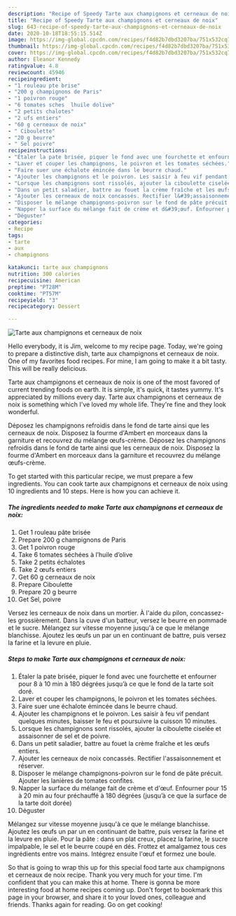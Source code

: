 ```yaml
---
description: "Recipe of Speedy Tarte aux champignons et cerneaux de noix"
title: "Recipe of Speedy Tarte aux champignons et cerneaux de noix"
slug: 643-recipe-of-speedy-tarte-aux-champignons-et-cerneaux-de-noix
date: 2020-10-18T18:55:15.514Z
image: https://img-global.cpcdn.com/recipes/f4d82b7dbd3207ba/751x532cq70/tarte-aux-champignons-et-cerneaux-de-noix-photo-principale-de-la-recette.jpg
thumbnail: https://img-global.cpcdn.com/recipes/f4d82b7dbd3207ba/751x532cq70/tarte-aux-champignons-et-cerneaux-de-noix-photo-principale-de-la-recette.jpg
cover: https://img-global.cpcdn.com/recipes/f4d82b7dbd3207ba/751x532cq70/tarte-aux-champignons-et-cerneaux-de-noix-photo-principale-de-la-recette.jpg
author: Eleanor Kennedy
ratingvalue: 4.8
reviewcount: 45946
recipeingredient:
- "1 rouleau pte brise"
- "200 g champignons de Paris"
- "1 poivron rouge"
- "6 tomates sches  lhuile dolive"
- "2 petits chalotes"
- "2 ufs entiers"
- "60 g cerneaux de noix"
- " Ciboulette"
- "20 g beurre"
- " Sel poivre"
recipeinstructions:
- "Étaler la pate brisée, piquer le fond avec une fourchette et enfourner pour 8 à 10 min à 180 dégrées jusqu’à ce que le fond de la tarte soit doré."
- "Laver et couper les champignons, le poivron et les tomates séchées."
- "Faire suer une échalote émincée dans le beurre chaud."
- "Ajouter les champignons et le poivron. Les saisir à feu vif pendant quelques minutes, baisser le feu et poursuivre la cuisson 10 minutes."
- "Lorsque les champignons sont rissolés, ajouter la ciboulette ciselée et assaisonner de sel et de poivre."
- "Dans un petit saladier, battre au fouet la crème fraîche et les œufs entiers."
- "Ajouter les cerneaux de noix concassés. Rectifier l&#39;assaisonnement et réserver."
- "Disposer le mélange champignons-poivron sur le fond de pâte précuit. Ajouter les lanières de tomates confites."
- "Napper la surface du mélange fait de crème et d&#39;œuf. Enfourner pour 15 à 20 min au four préchauffé à 180 dégrées (jusqu’à ce que la surface de la tarte doit dorée)"
- "Déguster"
categories:
- Recipe
tags:
- tarte
- aux
- champignons

katakunci: tarte aux champignons 
nutrition: 300 calories
recipecuisine: American
preptime: "PT28M"
cooktime: "PT57M"
recipeyield: "3"
recipecategory: Dessert

---
```



![Tarte aux champignons et cerneaux de noix](https://img-global.cpcdn.com/recipes/f4d82b7dbd3207ba/751x532cq70/tarte-aux-champignons-et-cerneaux-de-noix-photo-principale-de-la-recette.jpg)

Hello everybody, it is Jim, welcome to my recipe page. Today, we're going to prepare a distinctive dish, tarte aux champignons et cerneaux de noix. One of my favorites food recipes. For mine, I am going to make it a bit tasty. This will be really delicious.

Tarte aux champignons et cerneaux de noix is one of the most favored of current trending foods on earth. It is simple, it's quick, it tastes yummy. It's appreciated by millions every day. Tarte aux champignons et cerneaux de noix is something which I've loved my whole life. They're fine and they look wonderful.

Déposez les champignons refroidis dans le fond de tarte ainsi que les cerneaux de noix. Disposez la fourme d&#39;Ambert en morceaux dans la garniture et recouvrez du mélange œufs-crème. Déposez les champignons refroidis dans le fond de tarte ainsi que les cerneaux de noix. Disposez la fourme d&#39;Ambert en morceaux dans la garniture et recouvrez du mélange œufs-crème.


To get started with this particular recipe, we must prepare a few ingredients. You can cook tarte aux champignons et cerneaux de noix using 10 ingredients and 10 steps. Here is how you can achieve it.

<!--inarticleads1-->

##### The ingredients needed to make Tarte aux champignons et cerneaux de noix:

1. Get 1 rouleau pâte brisée
1. Prepare 200 g champignons de Paris
1. Get 1 poivron rouge
1. Take 6 tomates séchées à l’huile d’olive
1. Take 2 petits échalotes
1. Take 2 œufs entiers
1. Get 60 g cerneaux de noix
1. Prepare  Ciboulette
1. Prepare 20 g beurre
1. Get  Sel, poivre


Versez les cerneaux de noix dans un mortier. À l&#39;aide du pilon, concassez-les grossièrement. Dans la cuve d&#39;un batteur, versez le beurre en pommade et le sucre. Mélangez sur vitesse moyenne jusqu&#39;à ce que le mélange blanchisse. Ajoutez les œufs un par un en continuant de battre, puis versez la farine et la levure en pluie. 

<!--inarticleads2-->

##### Steps to make Tarte aux champignons et cerneaux de noix:

1. Étaler la pate brisée, piquer le fond avec une fourchette et enfourner pour 8 à 10 min à 180 dégrées jusqu’à ce que le fond de la tarte soit doré.
1. Laver et couper les champignons, le poivron et les tomates séchées.
1. Faire suer une échalote émincée dans le beurre chaud.
1. Ajouter les champignons et le poivron. Les saisir à feu vif pendant quelques minutes, baisser le feu et poursuivre la cuisson 10 minutes.
1. Lorsque les champignons sont rissolés, ajouter la ciboulette ciselée et assaisonner de sel et de poivre.
1. Dans un petit saladier, battre au fouet la crème fraîche et les œufs entiers.
1. Ajouter les cerneaux de noix concassés. Rectifier l&#39;assaisonnement et réserver.
1. Disposer le mélange champignons-poivron sur le fond de pâte précuit. Ajouter les lanières de tomates confites.
1. Napper la surface du mélange fait de crème et d&#39;œuf. Enfourner pour 15 à 20 min au four préchauffé à 180 dégrées (jusqu’à ce que la surface de la tarte doit dorée)
1. Déguster


Mélangez sur vitesse moyenne jusqu&#39;à ce que le mélange blanchisse. Ajoutez les œufs un par un en continuant de battre, puis versez la farine et la levure en pluie. Pour la pâte : dans un plat creux, placez la farine, le sucre impalpable, le sel et le beurre coupé en dés. Frottez et amalgamez tous ces ingrédients entre vos mains. Intégrez ensuite l&#39;œuf et formez une boule. 

So that is going to wrap this up for this special food tarte aux champignons et cerneaux de noix recipe. Thank you very much for your time. I'm confident that you can make this at home. There is gonna be more interesting food at home recipes coming up. Don't forget to bookmark this page in your browser, and share it to your loved ones, colleague and friends. Thanks again for reading. Go on get cooking!
